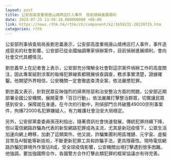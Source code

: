 ```yaml
---
layout: post
title: 公安部高度重視唐山燒烤店打人事件　目前偵辦進展順利
date: 2022-07-25 13:56:18.000000000 +08:00
link: https://news.rthk.hk/rthk/ch/component/k2/1659232-20220725.htm
categories: rthk
---
```


公安部刑事偵查局局長劉忠義表示，公安部高度重視唐山燒烤店打人事件，事件造成惡劣的社會影響。公安部已從全國抽調專家偵辦案件，目前偵辦進展順利，會向社會交代具體情況。

劉忠義早上在記者會上表示，公安部充分理解全社會對這宗案件偵辦工作的高度關注，因此專案組對涉案的每條犯罪線索都開展偵查調查，務求事實清楚，證據確鑿。他期望外界相信，公安機關一定會徹底查清全案，依法嚴懲犯罪。

劉忠義又表示，針對民眾反映強烈的掃黑除惡和治安整治方面的問題，公安部近期部署全國公安機關，展開夏季「百日行動」，依法嚴厲打擊整治群眾，切實讓民眾感到安全，保障就在身邊。在今次的行動中，刑偵部門合共破獲49000宗刑事案件，拘捕72000名犯罪嫌疑人，有力維護社會治安大局穩定。

另外，公安部黨委委員孫茂利指出，隨著資訊社會快速發展，傳統犯罪持續下降，但以電信網路詐騙為代表的新型網路犯罪成為主流，尤其是新冠疫情下，公眾生活加速向網上轉移，加劇了這類案件。他又說，詐騙集團利用區塊鏈、元宇宙、虛擬貨幣及AI智能等新技術，不斷更新犯罪工具和詐騙手法，更具隱蔽性。現時電信網路詐騙犯罪境外作案佔8成，受全球疫情影響，公安機關出境打擊遇到很多困難。他強調，要加強國際合作，各國警方合作打擊此類犯罪的框架協議亦有待完善。
